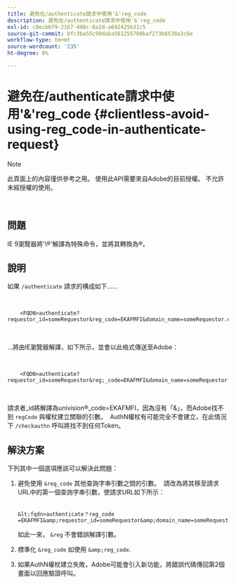 ```yaml
---
title: 避免在/authenticate請求中使用'&'reg_code
description: 避免在/authenticate請求中使用'&'reg_code
exl-id: c0ecb6f9-2167-498c-8a2d-a692425b31c5
source-git-commit: bfc3ba55c99daba561255760baf273b6538a3c6e
workflow-type: tm+mt
source-wordcount: '235'
ht-degree: 0%

---
```


# 避免在/authenticate請求中使用&#39;&amp;&#39;reg_code {#clientless-avoid-using-reg_code-in-authenticate-request}

>[!NOTE]
>
>此頁面上的內容僅供參考之用。 使用此API需要來自Adobe的目前授權。 不允許未經授權的使用。

</br>



## 問題

IE 9瀏覽器將&#39;\®&#39;解譯為特殊命令，並將其轉換為®。 

## 說明

如果 `/authenticate` 請求的構成如下……

 

```
    <FQDN>authenticate? requestor_id=someRequestor&reg_code=EKAFMFI&domain_name=someRequestor.com&noflash=true&mso_id=someMvpd&redirect_url=someRequestor.redirect.url.html
```
 

...將由IE瀏覽器解譯，如下所示，並會以此格式傳送至Adobe：

 

```
    <FQDN>authenticate?requestor_id=someRequestor&reg;_code=EKAFMFI&domain_name=someRequestor.com&noflash=true&mso_id=someMvpd&redirect_url=someRequestor.redirect.url.html
```
 

請求者\_id將解譯為univision®\_code=EKAFMFI，因為沒有「&amp;」，而Adobe找不到 `regCode` 與權杖建立關聯的引數。  AuthN權杖有可能完全不會建立，在此情況下 `/checkauthn` 呼叫將找不到任何Token。



## 解決方案

下列其中一個選項應該可以解決此問題：

1. 避免使用 `&reg_code` 其他查詢字串引數之間的引數。  請改為將其移至請求URL中的第一個查詢字串引數，使請求URL如下所示：\
    

       &lt;fqdn>authenticate？reg_code =EKAFMFI&amp;requestor_id=someRequestor&amp;domain_name=someRequestor.com&amp;noflash=true&amp;mso_id=someMvpd&amp;redirect_url=someRequestor.redirect.url.html
   

   如此一來， `&reg` 不會錯誤解譯引數。

1. 標準化 `&reg_code` 如使用 `&amp;reg_code`.

1. 如果AuthN權杖建立失敗，Adobe可能會引入新功能，將錯誤代碼傳回第2個畫面以回應驗證呼叫。
